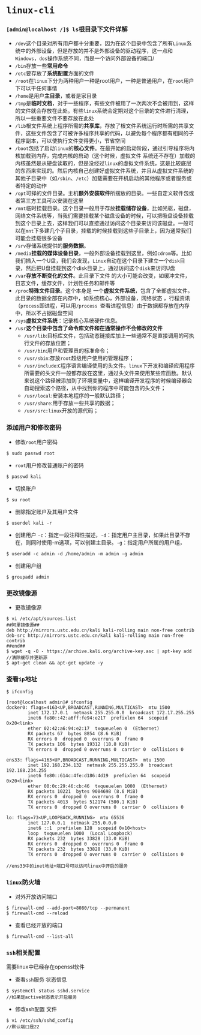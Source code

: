 # `linux-cli`

### `[admin@localhost /]$ ls`根目录下文件详解

+ `/dev`这个目录对所有用户都十分重要，因为在这个目录中包含了所有`Linux`系统中的外部设备，但是存放的并不是外部设备的驱动程序，这一点和`Windows`，`dos`操作系统不同，而是一个访问外部设备的端口/
+ `/bin`存放一些**常用命令**
+ `/etc`要存放了**系统配置**方面的文件
+ `/root`在`linux`下分为两种用户一种是root用户，一种是普通用户，在`root`用户下可以干任何事情
+ `/home`是用户**主目录**，或者是家目录
+ `/tmp`是**临时文档**，对于一些程序，有些文件被用了一次两次不会被用到，这样的文件就会存放在此处。有些`linux`系统会定期对这个目录的文件进行清理，所以一些重要文件不要存放在此处
+ `/lib`根文件系统上程序所需的**共享库**，存放了根文件系统运行时所需的共享文件，这些文件包含了可被许多程序共享的代码，以避免每个程序都有相同的子程序副本，可以使执行文件变得更小，节省空间
+ `/boot`包括了启动`linux`的**核心文件**。在最开始的启动阶段，通过引导程序将内核加载到内存，完成内核的启动（这个时候，虚拟文件 系统还不存在）加载的内核虽然是从硬盘读取的，但是没经过`linux`的虚拟文件系统，这是比较底层的东西来实现的。然后内核自己创建好虚拟文件系统，并且从虚拟文件系统的其他子目录中（如`/sbin`、`/etc`）加载需要在开机启动的其他程序或者服务或者特定的动作
+ `/opt`可择的文件目录。主机**额外安装软件**所摆放的目录。一些自定义软件包或者第三方工具可以安装在这里
+ `/mnt`临时挂载目录。这个目录一般用于存放**挂载储存设备**，比如光驱，磁盘，网络文件系统等，当我们需要挂载某个磁盘设备的时候，可以把吸盘设备挂载到这个目录上去，这样我们可以直接通过访问这个目录来访问该磁盘。一般可以在`mnt`下多建几个子目录，挂载的时候挂载到这些子目录上，因为通常我们可能会挂载很多设备
+ `/srv`存储系统提供的**服务数据**。
+ `/media`**挂载的媒体设备目录**，一般外部设备挂载到这里，例如`cdrom`等。比如我们插入一个U盘，我们会发现，`Linux`自动在这个目录下建立一个`disk`目录，然后把U盘挂载到这个disk目录上，通过访问这个`disk`来访问U盘
+ `/var`**存放不断变化的文件**。此目录下文件 的大小可能会改变，如缓冲文件，日志文件，缓存文件，计划性任务和邮件等
+ `/proc`**特殊文件目录**。这个本身是 一个**虚拟文件系统**，包含了全部虚拟文件。此目录的数据全部在内存中，如系统核心，外部设备，网络状态 ，行程资讯（`process`即进程，可以用`/process `查看进程信息）由于数据都存放在内存中，所以不占据磁盘空间
+ `/sys`**虚拟文件系统**：记录核心系统硬件信息。
+ `/usr`**这个目录中包含了命令库文件和在通常操作不会修改的文件**
  + `/usr/lib`:目标库文件，包括动态链接库加上一些通常不是直接调用的可执行文件的存放位置；
  + `/usr/bin`:用户和管理员的标准命令；
  + `/usr/sbin`:存放`root`超级用户使用的管理程序；
  + `/usr/include`:`C`程序语言编译使用的头文件。`linux`下开发和编译应用程序所需要的头文件一般都存放在这里，通过头文件来使用某些库函数。默认来说这个路径被添加到了环境变量中，这样编译开发程序的时候编译器会自动搜索这个路径，从中找到你的程序中可能包含的头文件；
  + `/usr/local`:安装本地程序的一般默认路径；
  + `/usr/share`:用于存放一些共享的数据；
  + `/usr/src:linux`开放的源代码；

### 添加用户和修改密码

+ 修改`root`用户密码

```shell
$ sudo passwd root
```

+ `root`用户修改普通账户的密码

```shell
$ passwd kali
```

+ 切换账户

```shell
$ su root
```

+ 删除指定账户及其用户文件

```shell
$ userdel kali -r
```

+ 创建用户 `-c`：指定一段注释性描述，`-d`：指定用户主目录，如果此目录不存在，则同时使用-m选项，可以创建主目录。`-g`：指定用户所属的用户组，

```shell
$ useradd -c admin -d /home/admin -m admin -g admin
```

+ 创建用户组

```shell
$ groupadd admin
```

### 更改镜像源

+ 更改镜像源

```shell
$ vi /etc/apt/sources.list
##阿里镜像源##
deb http://mirrors.ustc.edu.cn/kali kali-rolling main non-free contrib
deb-src http://mirrors.ustc.edu.cn/kali kali-rolling main non-free contrib
##end##
$ wget -q -O - https://archive.kali.org/archive-key.asc | apt-key add //清除缓存并更新源
$ apt-get clean && apt-get update -y
```

### 查看`ip`地址

```shell
$ ifconfig
```

```shell
[root@localhost admin]# ifconfig
docker0: flags=4163<UP,BROADCAST,RUNNING,MULTICAST>  mtu 1500
        inet 172.17.0.1  netmask 255.255.0.0  broadcast 172.17.255.255
        inet6 fe80::42:a6ff:fe94:e217  prefixlen 64  scopeid 0x20<link>
        ether 02:42:a6:94:e2:17  txqueuelen 0  (Ethernet)
        RX packets 67  bytes 8854 (8.6 KiB)
        RX errors 0  dropped 0  overruns 0  frame 0
        TX packets 106  bytes 19312 (18.8 KiB)
        TX errors 0  dropped 0 overruns 0  carrier 0  collisions 0

ens33: flags=4163<UP,BROADCAST,RUNNING,MULTICAST>  mtu 1500
        inet 192.168.234.132  netmask 255.255.255.0  broadcast 192.168.234.255
        inet6 fe80::614c:4fe:d186:4d19  prefixlen 64  scopeid 0x20<link>
        ether 00:0c:29:46:cb:46  txqueuelen 1000  (Ethernet)
        RX packets 10221  bytes 9084698 (8.6 MiB)
        RX errors 0  dropped 0  overruns 0  frame 0
        TX packets 4013  bytes 512174 (500.1 KiB)
        TX errors 0  dropped 0 overruns 0  carrier 0  collisions 0

lo: flags=73<UP,LOOPBACK,RUNNING>  mtu 65536
        inet 127.0.0.1  netmask 255.0.0.0
        inet6 ::1  prefixlen 128  scopeid 0x10<host>
        loop  txqueuelen 1000  (Local Loopback)
        RX packets 232  bytes 33828 (33.0 KiB)
        RX errors 0  dropped 0  overruns 0  frame 0
        TX packets 232  bytes 33828 (33.0 KiB)
        TX errors 0  dropped 0 overruns 0  carrier 0  collisions 0

//ens33中的inet地址+端口号可以访问linux中开启的服务
```

### `linux`防火墙

+ 对外开放访问端口

```shell
$ firewall-cmd --add-port=8080/tcp --permanent
$ firewall-cmd --reload
```

+ 查看已经开放的端口

```shell
$ firewall-cmd --list-all
```

### `ssh`相关配置

需要linux中已经存在openssl软件

+ 查看`ssh`服务 状态信息

```shell
$ systemctl status sshd.service
//如果是active状态表示开启服务
```

+ 修改ssh配置 文件

```shell
$ vi /etc/ssh/sshd_config
//默认端口是22
```



